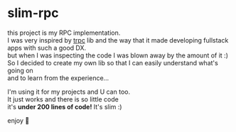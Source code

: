 # slim-rpc
this project is my RPC implementation.<br>
I was very inspired by [trpc](https://github.com/trpc/trpc) lib and the way that it made
developing fullstack apps with such a good DX.<br>
but when I was inspecting the code I was blown away by the amount of it :)<br>
So I decided to create my own lib so that I can easily understand  what's going on<br>
and to learn from the experience...

I'm using it for my projects and U can too. <br>
It just works and there is so little code<br>
it's **under 200 lines of code!**
It's slim :)

enjoy :partying_face: